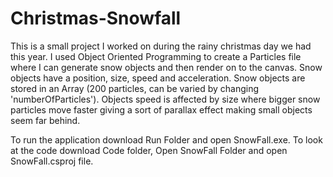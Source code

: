 # Christmas-Snowfall

This is a small project I worked on during the rainy christmas day we had this year.
I used Object Oriented Programming to create a Particles file where I can generate snow objects and then render on to the canvas.
Snow objects have a position, size, speed and acceleration. Snow objects are stored in an Array (200 particles, can be varied by changing 'numberOfParticles').
Objects speed is affected by size where bigger snow particles move faster giving a sort of parallax effect making small objects seem far behind.

To run the application download Run Folder and open SnowFall.exe.
To look at the code download Code folder, Open SnowFall Folder and open SnowFall.csproj file.
